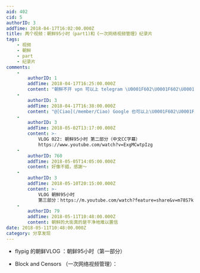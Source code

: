 ```yaml
---
aid: 402
cid: 5
authorID: 3
addTime: 2018-04-17T16:02:00.000Z
title: 两个视频：朝鲜95小时（part1)和《一次网络视频管理》纪录片
tags:
    - 视频
    - 朝鲜
    - part
    - 纪录片
comments:
    -
        authorID: 1
        addTime: 2018-04-17T16:25:00.000Z
        content: "朝鲜不开 vpn 可以上 telegram \U0001F602\U0001F602\U0001F602"
    -
        authorID: 3
        addTime: 2018-04-17T16:38:00.000Z
        content: "@[Ciao](/member/Ciao) Google 也可以上\U0001F602\U0001F602\U0001F602"
    -
        authorID: 3
        addTime: 2018-05-02T13:17:00.000Z
        content: >-
            VLOG 022: 朝鲜95小时 第二部分（中文CC字幕）
            https://www.youtube.com/watch?v=ExgMCwtpIzg
    -
        authorID: 760
        addTime: 2018-05-05T14:05:00.000Z
        content: 好像不錯，感謝～
    -
        authorID: 3
        addTime: 2018-05-10T20:15:00.000Z
        content: >-
            VLOG 朝鲜95小时
            第三部分：https://m.youtube.com/watch?feature=share&v=m78S7kIVlvg
    -
        authorID: 79
        addTime: 2018-05-11T10:48:00.000Z
        content: 朝鲜的大街真的是干净地难以置信
date: 2018-05-11T10:48:00.000Z
category: 分享发现
---
```


*   flypig 的朝鲜VLOG ：朝鲜95小时（第一部分）
    
*   Block and Censors （一次网络视频管理）：
